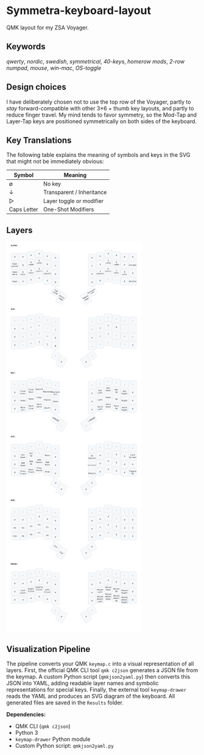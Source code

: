 # Symmetra-keyboard-layout

QMK layout for my ZSA Voyager.

## Keywords

_qwerty_, _nordic_, _swedish_, _symmetrical_, _40-keys_, _homerow mods_,  _2-row numpad_, _mouse_, _win-mac_, _OS-toggle_

## Design choices
 
I have deliberately chosen not to use the top row of the Voyager, partly to _stay_ forward-compatible with other 3×6 + thumb key layouts, and partly to reduce finger travel. My mind tends to favor symmetry, so the Mod-Tap and Layer-Tap keys are positioned symmetrically on both sides of the keyboard.

## Key Translations

The following table explains the meaning of symbols and keys in the SVG that might not be immediately obvious:

| Symbol       | Meaning                      |
|--------------|------------------------------|
| ∅            | No key                       |
| ↓            | Transparent / Inheritance    |
| ▷            | Layer toggle or modifier     |
| Caps Letter  | One-Shot Modifiers           |

## Layers

![Keymap](Visualization/Results/keymap.svg)

## Visualization Pipeline

The pipeline converts your QMK `keymap.c` into a visual representation of all layers. First, the official QMK CLI tool `qmk c2json` generates a JSON file from the keymap. A custom Python script (`qmkjson2yaml.py`) then converts this JSON into YAML, adding readable layer names and symbolic representations for special keys. Finally, the external tool `keymap-drawer` reads the YAML and produces an SVG diagram of the keyboard. All generated files are saved in the `Results` folder.  

**Dependencies:**  
- QMK CLI (`qmk c2json`)  
- Python 3  
- `keymap-drawer` Python module  
- Custom Python script: `qmkjson2yaml.py`  